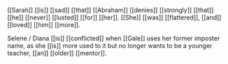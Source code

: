 [[Sarah]] [[is]] [[sad]] [[that]] [[Abraham]] [[denies]] [[strongly]] [[that]] [[he]] [[never]] [[lusted]] [[for]] [[her]]. [[She]] [[was]] [[flattered]], [[and]] [[loved]] [[him]] [[more]].  
  
Selene / Diana [[is]] [[conflicted]] when [[Gale]] uses her former imposter name, as she [[is]] more used to it but no longer wants to be a younger teacher, [[an]] [[older]] [[mentor]].